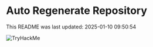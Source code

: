 # Auto Regenerate Repository

This README was last updated: 2025-01-10 09:50:54

 ![TryHackMe](https://tryhackme.com/badge/533634)